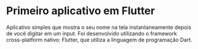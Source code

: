 # Primeiro aplicativo em Flutter
Aplicativo simples que mostra o seu nome na tela instantaneamente depois de você digitar em um input. Foi desenvolvido utilizando o framework cross-platform nativo: Flutter, que utiliza a linguagem de programação Dart.
